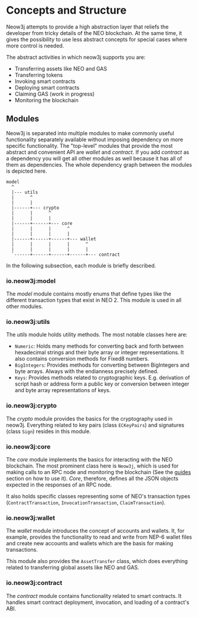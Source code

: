 # Concepts and Structure

Neow3j attempts to provide a high abstraction layer that reliefs the developer from tricky details of the NEO
blockchain. At the same time, it gives the possibility to use less abstract concepts for special cases where more
control is needed.

The abstract activities in which neow3j supports you are:
- Transferring assets like NEO and GAS
- Transferring tokens
- Invoking smart contracts
- Deploying smart contracts
- Claiming GAS (work in progress)
- Monitoring the blockchain


## Modules

Neow3j is separated into multiple modules to make commonly useful functionality separately available without imposing
dependency on more specific functionality. The "top-level" modules that provide the most abstract and convenient API are
_wallet_ and _contract_. If you add _contract_ as a dependency you will get all other modules as well because it has all
of them as dependencies. The whole dependency graph between the modules is depicted here.

```
model 
  ^
  |--- utils 
  |      ^
  |      |
  |------+--- crypto 
  |      |      ^
  |      |      |
  |------+------+--- core 
  |      |      |      ^
  |      |      |      |
  |------+------+------+--- wallet 
  |      |      |      |      ^
  |      |      |      |      |
  `------+------+------+------+--- contract 
```

In the following subsection, each module is briefly described.


### io.neow3j:model

The _model_ module contains mostly enums that define types like the different transaction types that exist in NEO 2.
This module is used in all other modules.


### io.neow3j:utils

The _utils_ module holds utility methods. The most notable classes here are:
- `Numeric`: Holds many methods for converting back and forth between hexadecimal strings and their byte array or
integer representations. It also contains conversion methods for Fixed8 numbers.
- `BigIntegers`: Provides methods for converting between BigIntegers and byte arrays. Always with the endianness
precisely defined.
- `Keys`: Provides methods related to cryptographic keys. E.g. derivation of script hash or address form a public key or
conversion between integer and byte array representations of keys.

<!-- 
In neow3j version 2, there are a few classes in this module that are here only for backward-compatibility but should
semantically be in another module. These classes are
- `NeoConstants`, which holds many constants that are related to the NEO blockchain and its specifications. 
- `OpCode`, which is an enum containing some of the NEO VM operation codes. 
- `ContractParameter`, which models a contract's input parameters. 
-->


### io.neow3j:crypto

The _crypto_ module provides the basics for the cryptography used in neow3j. Everything related to key pairs
(class `ECKeyPairs`) and signatures (class `Sign`) resides in this module.


### io.neow3j:core

The _core_ module implements the basics for interacting with the NEO blockchain. The most prominent class here is
`Neow3j`, which is used for making calls to an RPC node and monitoring the blockchain
(See the [guides](guides/guides.md) section on how to use it). _Core_, therefore, defines all the JSON objects expected
in the responses of an RPC node.  

It also holds specific classes representing some of NEO's transaction types (`ContractTransaction`,
`InvocationTransaction`, `ClaimTransaction`).


### io.neow3j:wallet

The _wallet_ module introduces the concept of accounts and wallets. It, for example, provides the functionality to read
and write from NEP-6 wallet files and create new accounts and wallets which are the basis for making transactions.

This module also provides the `AssetTransfer` class, which does everything related to transferring global assets like
NEO and GAS.


### io.neow3j:contract

The _contract_ module contains functionality related to smart contracts. It handles smart contract deployment,
invocation, and loading of a contract's ABI.
